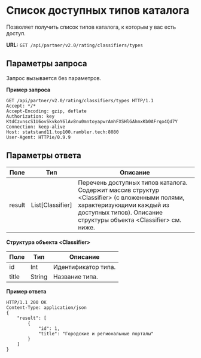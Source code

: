 # Список доступных типов каталога

Позволяет получить список типов каталога, к которым у вас есть доступ.

**URL:** `GET /api/partner/v2.0/rating/classifiers/types`

## Параметры запроса <a href="7" id="7"></a>

Запрос вызывается без параметров.

**Пример запроса**

```
GET /api/partner/v2.0/rating/classifiers/types HTTP/1.1
Accept: */*
Accept-Encoding: gzip, deflate
Authorization: key KtdCzvnscS1U6ovSkvkoY6lAv8nu0mntoyapwrAmhFXSHlGAhmxKb0AFrqo4Qd7Y
Connection: keep-alive
Host: statstand11.top100.rambler.tech:8080
User-Agent: HTTPie/0.9.9
```

## Параметры ответа <a href="8" id="8"></a>

| **Поле** | **Тип**           | **Описание**                                                                                                                                                                                    |
| -------- | ----------------- | ----------------------------------------------------------------------------------------------------------------------------------------------------------------------------------------------- |
| result   | List\[Classifier] | Перечень доступных типов каталога. Содержит массив структур \<Classifier> (с вложенными полями, характеризующими каждый из доступных типов). Описание структуры объекта \<Classifier> см. ниже. |

**Структура объекта \<Classifier>**

| **Поле** | **Тип** | **Описание**        |
| -------- | ------- | ------------------- |
| id       | Int     | Идентификатор типа. |
| title    | String  | Название типа.      |

**Пример ответа**

```
HTTP/1.1 200 OK
Content-Type: application/json
{
    "result": [
        {
            "id": 1,
            "title": "Городские и региональные порталы"
        }
    ]
}
```
